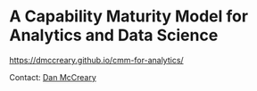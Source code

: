 # A Capability Maturity Model for Analytics and Data Science

https://dmccreary.github.io/cmm-for-analytics/

Contact: [Dan McCreary](https://www.linkedin.com/in/danmccreary/)
